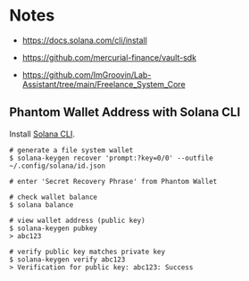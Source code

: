 # Notes

* https://docs.solana.com/cli/install
* https://github.com/mercurial-finance/vault-sdk

* https://github.com/ImGroovin/Lab-Assistant/tree/main/Freelance_System_Core

## Phantom Wallet Address with Solana CLI

Install [Solana CLI](https://docs.solana.com/cli/install).

```
# generate a file system wallet
$ solana-keygen recover 'prompt:?key=0/0' --outfile ~/.config/solana/id.json
```

```
# enter 'Secret Recovery Phrase' from Phantom Wallet
```

```
# check wallet balance
$ solana balance
```

```
# view wallet address (public key)
$ solana-keygen pubkey
> abc123
```

```
# verify public key matches private key
$ solana-keygen verify abc123
> Verification for public key: abc123: Success
```
